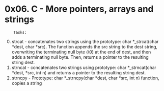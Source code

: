 # 0x06. C - More pointers, arrays and strings

		Tasks:

0. strcat - concatenates two strings using the prototype: char *_strcat(char *dest, char *src). The function appends the src string to the dest string, overwriting the terminating null byte (\0) at the end of dest, and then adds a terminating null byte. Then, returns a pointer to the resulting string dest.
1. strncat - concatenates two strings using prototype: char *_strncat(char *dest, *src, int n) and returns a pointer to the resulting string dest.
2. strncpy - Prototype: char *_strncpy(char *dest, char *src, int n) function, copies a string
